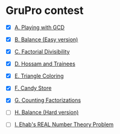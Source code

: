 # GruPro contest

* [x] [A. Playing with GCD](https://codeforces.com/group/QlsCcB22aH/contest/541447/problem/A)
* [x] [B. Balance (Easy version)](https://codeforces.com/group/QlsCcB22aH/contest/541447/problem/B)
* [x] [C. Factorial Divisibility](https://codeforces.com/group/QlsCcB22aH/contest/541447/problem/C)
* [x] [D. Hossam and Trainees](https://codeforces.com/group/QlsCcB22aH/contest/541447/problem/D)
* [x] [E. Triangle Coloring](https://codeforces.com/group/QlsCcB22aH/contest/541447/problem/E)
* [x] [F. Candy Store](https://codeforces.com/group/QlsCcB22aH/contest/541447/problem/F)
* [x] [G. Counting Factorizations](https://codeforces.com/group/QlsCcB22aH/contest/541447/problem/G)
* [ ] [H. Balance (Hard version)](https://codeforces.com/group/QlsCcB22aH/contest/541447/problem/H)
* [ ] [I. Ehab's REAL Number Theory Problem](https://codeforces.com/group/QlsCcB22aH/contest/541447/problem/I)

